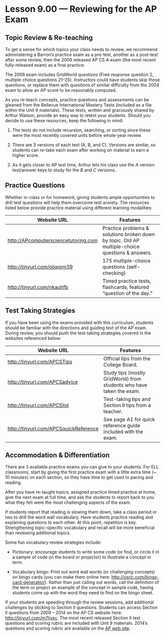 Lesson 9.00 — Reviewing for the AP Exam
====================================================================================================

Topic Review & Re-teaching
--------------------------

To get a sense for which topics your class needs to review, we recommend administering a Barron’s
practice exam as a pre-test, another as a post-test after some review, then the 2009 released AP CS
A exam (the most recent fully-released exam) as a final practice.

The 2009 exam includes GridWorld questions (Free response question 2, multiple choice questions
21–25). Instructors could have students skip these questions, or replace them with questions of
similar difficulty from the 2004 exam to allow an AP score to be reasonably computed.

As you re-teach concepts, practice questions and assessments can be gleaned from the Bellevue
International Mastery Tests (included as a file within the Unit 9 materials). These tests, written
and graciously shared by Arthur Watson, provide an easy way to retest your students. Should you
decide to use these resources, keep the following in mind:

1. The tests do not include recursion, searching, or sorting since these were the most recently
   covered units before whole-year review.

2. There are 3 versions of each test (A, B, and C). Versions are similar, so students can re-take
   each exam after working on material to earn a higher score.

3. As it gets closer to AP test time, Arthur lets his class use the *A* version test/answer keys to
   study for the *B* and *C* versions.


Practice Questions
------------------
Whether in-class or for homework, giving students ample opportunities to drill test questions will
help them overcome test anxiety. The resources listed below provide practice material using
different learning modalities:

| Website URL                          | Features
|--------------------------------------|---------
| http://APcomputersciencetutoring.com | Practice problems & solutions broken down by topic. Old AP multiple-choice questions & answers.
| http://tinyurl.com/obwpm39           | 175 multiple-choice questions (self-checking)
| http://tinyurl.com/nkauhfb           | Timed practice tests, flashcards, featured “question of the day.”


Test Taking Strategies
----------------------

If you have been using the exams provided with this curriculum, students should be familiar with the
directions and guiding text of the AP exam. During review, you should push the test-taking
strategies covered in the websites referenced below:

| Website URL                           | Features
|---------------------------------------|---------
| http://tinyurl.com/APCSTips           | Official tips from the College Board.
| http://tinyurl.com/APCSadvice         | Study tips (mostly GridWorld) from students who have taken the exam.
| http://tinyurl.com/APCSlist           | Test-taking tips and Section II tips from a teacher.
| http://tinyurl.com/APCSquickReference | See page A1 for quick reference guide included with the exam.


Accommodation & Differentiation
-------------------------------
There are 3 available practice exams you can give to your students. For ELL classrooms, start by
giving the first practice exam with a little extra time (~ 10 minutes) on each section, so they have
time to get used to pacing and reading.

After you have re-taught topics, assigned practice
timed practice at home, give the next exam at full time, and ask the students to report back to you
what they felt were the most challenging aspects of the exam.

If students report that reading is slowing them down, take a class period or two to drill the word
wall vocabulary. Have students practice reading and explaining questions to each other. At this
point, repetition is key. Strengthening topic-specific vocabulary and recall will be more beneficial
than reviewing additional topics.

Some fun vocabulary review strategies include:

- Pictionary: encourage students to write some code (or find, or circle it in a sample of code on
  the board or projector) to illustrate a concept or term.

- Vocabulary bingo: Print out word wall words (or challenging concepts) on bingo cards (you can make
  them online here: <http://osric.com/bingo-card-generator/>). Rather than just calling out words,
  call the definition of the term or project an example of the concept in sample code, having
  students come up with the word they need to find on the bingo sheet.

If your students are speeding through the review sessions, add additional challenges by sticking to
Section II questions. Students can access Section II questions from 2009 – 2014 on the AP CS website
here: <http://tinyurl.com/m7ljyec>. The most recent released Section II test questions and scoring
rubric are included with Unit 9 materials. 2014’s questions and scoring rubric are available on the
[AP web site](http://apcentral.collegeboard.com/apc/public/exam/exam_information/2000.html).
